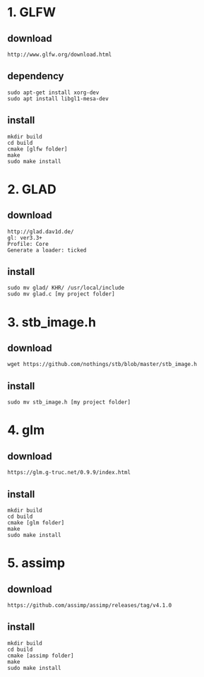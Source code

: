 # 1. GLFW
## download
	http://www.glfw.org/download.html
## dependency
	sudo apt-get install xorg-dev
    sudo apt install libgl1-mesa-dev
## install
	mkdir build
	cd build
	cmake [glfw folder]
	make
	sudo make install

# 2. GLAD
## download
	http://glad.dav1d.de/
	gl: ver3.3+
	Profile: Core
	Generate a loader: ticked
## install
	sudo mv glad/ KHR/ /usr/local/include
	sudo mv glad.c [my project folder]

# 3. stb_image.h
## download
	wget https://github.com/nothings/stb/blob/master/stb_image.h

## install
	sudo mv stb_image.h [my project folder]

# 4. glm
## download
	https://glm.g-truc.net/0.9.9/index.html
## install
	mkdir build
	cd build
	cmake [glm folder]
	make
	sudo make install

# 5. assimp
## download
	https://github.com/assimp/assimp/releases/tag/v4.1.0
## install
	mkdir build
	cd build
	cmake [assimp folder]
	make
	sudo make install